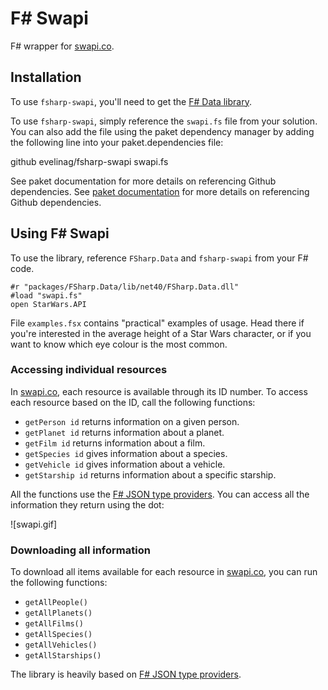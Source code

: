 # F# Swapi

F# wrapper for [swapi.co](https://swapi.co/).

## Installation

To use `fsharp-swapi`, you'll need to get the [F# Data library](http://fsharp.github.io/FSharp.Data/). 

To use `fsharp-swapi`, simply reference the `swapi.fs` file from your solution. You can also add the file using the paket dependency manager by adding the following line into your paket.dependencies file:

  github evelinag/fsharp-swapi swapi.fs

See paket documentation for more details on referencing Github dependencies.
See [paket documentation](https://fsprojects.github.io/Paket/github-dependencies.html) for more details on referencing Github dependencies.

## Using F# Swapi

To use the library, reference `FSharp.Data` and `fsharp-swapi` from your F# code.

	#r "packages/FSharp.Data/lib/net40/FSharp.Data.dll"
	#load "swapi.fs"
	open StarWars.API

File `examples.fsx` contains "practical" examples of usage. Head there if you're interested in the average height of a Star Wars character, or if you want to know which eye colour is the most common.

### Accessing individual resources

In [swapi.co](https://swapi.co/), each resource is available through its ID number. To access each resource based on the ID, call the following functions:

* `getPerson id` returns information on a given person.
* `getPlanet id` returns information about a planet.
* `getFilm id` returns information about a film.
* `getSpecies id` gives information about a species.
* `getVehicle id` gives information about a vehicle.
* `getStarship id` returns information about a specific starship.

All the functions use the [F# JSON type providers](http://fsharp.github.io/FSharp.Data/library/JsonProvider.html). You can access all the information they return using the dot:

![swapi.gif]	

### Downloading all information

To download all items available for each resource in [swapi.co](https://swapi.co/), you can run the following functions:

* `getAllPeople()`
* `getAllPlanets()` 
* `getAllFilms()`
* `getAllSpecies()`
* `getAllVehicles()`
* `getAllStarships()`

The library is heavily based on [F# JSON type providers](http://fsharp.github.io/FSharp.Data/library/JsonProvider.html). 


